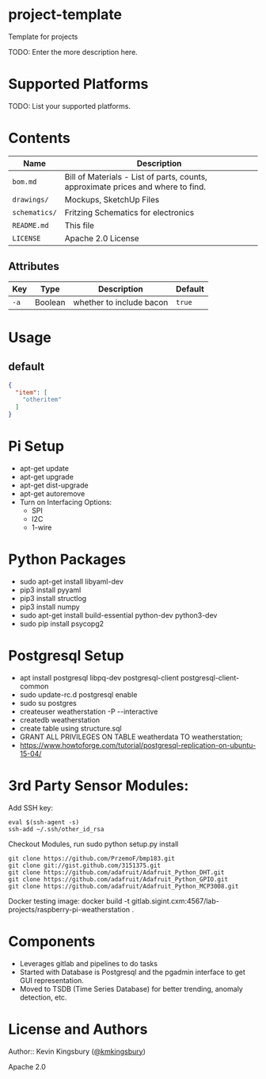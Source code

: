 # project-template
Template for projects

TODO: Enter the more description here.

# Supported Platforms

TODO: List your supported platforms.

# Contents
Name | Description
-----|------------
`bom.md` | Bill of Materials - List of parts, counts, approximate prices and where to find.
`drawings/`|Mockups, SketchUp Files
`schematics/`| Fritzing Schematics for electronics
`README.md`|This file
`LICENSE`|Apache 2.0 License



## Attributes
Key| Type | Description | Default
---|------|-------------|--------
`-a`| Boolean | whether to include bacon | `true`


# Usage

## default


```json
{
  "item": [
    "otheritem"
  ]
}
```
# Pi Setup
- apt-get update
- apt-get upgrade
- apt-get dist-upgrade
- apt-get autoremove
- Turn on Interfacing Options:
    - SPI
    - I2C
    - 1-wire


# Python Packages
- sudo apt-get install libyaml-dev
- pip3 install pyyaml
- pip3 install structlog
- pip3 install numpy
- sudo apt-get install build-essential python-dev python3-dev
- sudo pip install psycopg2

# Postgresql Setup
- apt install postgresql libpq-dev postgresql-client postgresql-client-common
- sudo update-rc.d postgresql enable
- sudo su postgres
- createuser weatherstation -P --interactive
- createdb weatherstation
- create table using structure.sql
- GRANT ALL PRIVILEGES ON TABLE weatherdata TO weatherstation;
- https://www.howtoforge.com/tutorial/postgresql-replication-on-ubuntu-15-04/

# 3rd Party Sensor Modules:
Add SSH key:
```
eval $(ssh-agent -s)
ssh-add ~/.ssh/other_id_rsa
```
Checkout Modules, run sudo python setup.py install
```
git clone https://github.com/PrzemoF/bmp183.git
git clone git://gist.github.com/3151375.git
git clone https://github.com/adafruit/Adafruit_Python_DHT.git
git clone https://github.com/adafruit/Adafruit_Python_GPIO.git
git clone https://github.com/adafruit/Adafruit_Python_MCP3008.git
```

Docker testing image:
docker build -t gitlab.sigint.cxm:4567/lab-projects/raspberry-pi-weatherstation .

# Components
- Leverages gitlab and pipelines to do tasks
- Started with Database is Postgresql and the pgadmin interface to get GUI
representation.
- Moved to TSDB (Time Series Database) for better trending, anomaly detection, etc.


# License and Authors

Author:: Kevin Kingsbury ([@kmkingsbury](https://twitter.com/kmkingsbury))

Apache 2.0
